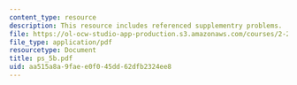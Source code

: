 ```yaml
---
content_type: resource
description: This resource includes referenced supplementry problems.
file: https://ol-ocw-studio-app-production.s3.amazonaws.com/courses/2-20-marine-hydrodynamics-13-021-spring-2005/aa515a8a9faee0f045dd62dfb2324ee8_ps_5b.pdf
file_type: application/pdf
resourcetype: Document
title: ps_5b.pdf
uid: aa515a8a-9fae-e0f0-45dd-62dfb2324ee8
---
```

